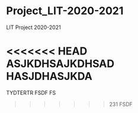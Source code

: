 # Project_LIT-2020-2021
LIT Project 2020-2021


<<<<<<< HEAD
ASJKDHSAJKDHSAD HASJDHASJKDA
=======
TYDTERTR  FSDF FS
>>>>>>> 231
FSDF